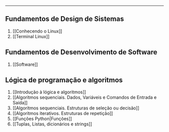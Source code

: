 ___

## Fundamentos de Design de Sistemas
1. [[Conhecendo o Linux]]
2. [[Terminal Linux]]


## Fundamentos de Desenvolvimento de Software
1. [[Software]] 

## Lógica de programação e algoritmos
1. [[Introdução à lógica e algoritmos]]
2. [[Algoritmos sequenciais. Dados, Variáveis e Comandos de Entrada e Saída]]
3. [[Algoritmos sequenciais. Estruturas de seleção ou decisão]]
4. [[Algoritmos iterativos. Estruturas de repetição]]
5. [[Funções Python|Funções]]
6. [[Tuplas, Listas, dicionários e strings]]
